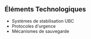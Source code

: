 ## Éléments Technologiques
- Systèmes de stabilisation UBC
- Protocoles d'urgence
- Mécanismes de sauvegarde
